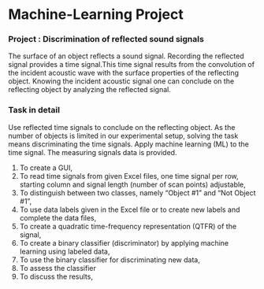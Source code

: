# Machine-Learning Project
### Project : Discrimination of reflected sound signals

The surface of an object reflects a sound signal. Recording the reflected signal provides a time signal.This time signal results from the convolution of the incident acoustic wave with the surface properties of the reflecting object. Knowing the incident acoustic signal one can conclude on the reflecting object by analyzing the reflected signal.
### Task in detail 
Use reflected time signals to conclude on the reflecting object. As the number of objects is limited in our experimental setup, solving the task means discriminating the time signals. Apply machine learning (ML) to the time signal. The measuring signals data is provided.
1) To create a GUI,
2) To read time signals from given Excel files, one time signal per row, starting column and signal length (number of scan points) adjustable,
3) To distinguish between two classes, namely “Object #1” and “Not Object #1”,
4) To use data labels given in the Excel file or to create new labels and complete the data files,
5) To create a quadratic time-frequency representation (QTFR) of the signal,
6) To create a binary classifier (discriminator) by applying machine learning using labeled data,
7) To use the binary classifier for discriminating new data,
8) To assess the classifier 
9) To discuss the results,
